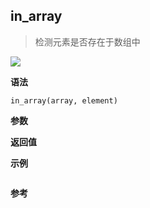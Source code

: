 ## in_array

> 检测元素是否存在于数组中

![](https://img.shields.io/badge/-Array-blue)

**语法**

`in_array(array, element)`

**参数**

**返回值**

**示例**

```js

```

**参考**
